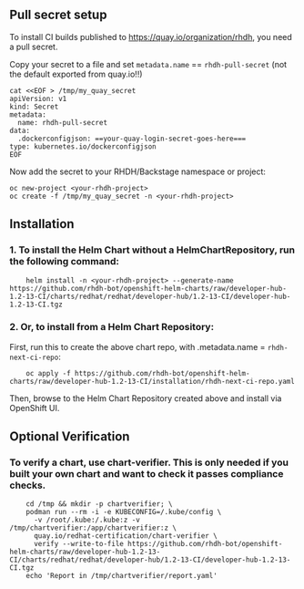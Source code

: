 

## Pull secret setup

To install CI builds published to https://quay.io/organization/rhdh, you need a pull secret.

Copy your secret to a file and set `metadata.name` == `rhdh-pull-secret` (not the default exported from quay.io!!)

```
cat <<EOF > /tmp/my_quay_secret
apiVersion: v1
kind: Secret
metadata:
  name: rhdh-pull-secret
data:
  .dockerconfigjson: ==your-quay-login-secret-goes-here===
type: kubernetes.io/dockerconfigjson
EOF
```

Now add the secret to your RHDH/Backstage namespace or project:

```
oc new-project <your-rhdh-project>
oc create -f /tmp/my_quay_secret -n <your-rhdh-project>
```



## Installation

### 1. To install the Helm Chart without a HelmChartRepository, run the following command:

```
    helm install -n <your-rhdh-project> --generate-name https://github.com/rhdh-bot/openshift-helm-charts/raw/developer-hub-1.2-13-CI/charts/redhat/redhat/developer-hub/1.2-13-CI/developer-hub-1.2-13-CI.tgz
```

### 2. Or, to install from a Helm Chart Repository:

First, run this to create the above chart repo, with .metadata.name = `rhdh-next-ci-repo`:

```
    oc apply -f https://github.com/rhdh-bot/openshift-helm-charts/raw/developer-hub-1.2-13-CI/installation/rhdh-next-ci-repo.yaml
```

Then, browse to the Helm Chart Repository created above and install via OpenShift UI.



## Optional Verification

### To verify a chart, use chart-verifier. This is only needed if you built your own chart and want to check it passes compliance checks.

```
    cd /tmp && mkdir -p chartverifier; \
    podman run --rm -i -e KUBECONFIG=/.kube/config \
      -v /root/.kube:/.kube:z -v /tmp/chartverifier:/app/chartverifier:z \
      quay.io/redhat-certification/chart-verifier \
      verify --write-to-file https://github.com/rhdh-bot/openshift-helm-charts/raw/developer-hub-1.2-13-CI/charts/redhat/redhat/developer-hub/1.2-13-CI/developer-hub-1.2-13-CI.tgz
    echo 'Report in /tmp/chartverifier/report.yaml'
```    

